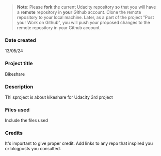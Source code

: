 >**Note**: Please **fork** the current Udacity repository so that you will have a **remote** repository in **your** Github account. Clone the remote repository to your local machine. Later, as a part of the project "Post your Work on Github", you will push your proposed changes to the remote repository in your Github account.

### Date created
13/05/24

### Project title
Bikeshare

### Description
Thi sproject is about kikeshare for Udacity 3rd project

### Files used
Include the files used

### Credits
It's important to give proper credit. Add links to any repo that inspired you or blogposts you consulted.

